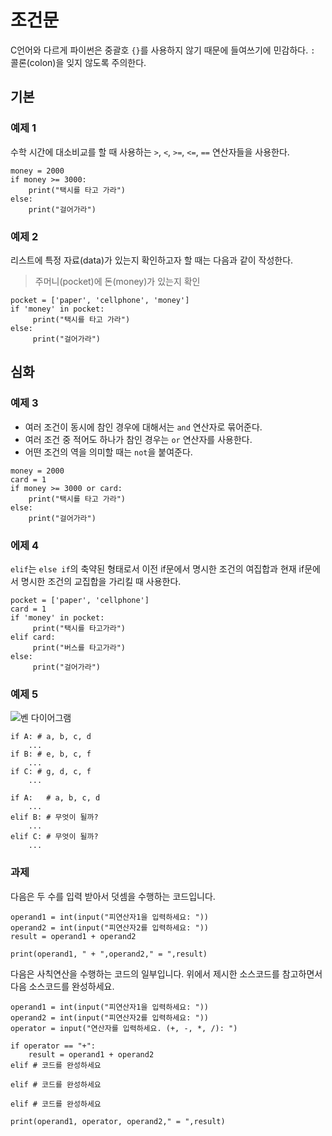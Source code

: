 # 조건문

C언어와 다르게 파이썬은 중괄호 `{}`를 사용하지 않기 때문에 들여쓰기에 민감하다. `:` 콜론(colon)을 잊지 않도록 주의한다.

## 기본
### 예제 1
수학 시간에 대소비교를 할 때 사용하는 `>`, `<`, `>=`, `<=`, `==` 연산자들을 사용한다.

```
money = 2000
if money >= 3000:
    print("택시를 타고 가라")
else:
    print("걸어가라")
```

### 예제 2
리스트에 특정 자료(data)가 있는지 확인하고자 할 때는 다음과 같이 작성한다.
> 주머니(pocket)에 돈(money)가 있는지 확인

```
pocket = ['paper', 'cellphone', 'money']
if 'money' in pocket:
     print("택시를 타고 가라")
else:
     print("걸어가라")
```

## 심화
### 예제 3

- 여러 조건이 동시에 참인 경우에 대해서는 `and` 연산자로 묶어준다.
- 여러 조건 중 적어도 하나가 참인 경우는 `or` 연산자를 사용한다.
- 어떤 조건의 역을 의미할 때는 `not`을 붙여준다.

```
money = 2000
card = 1
if money >= 3000 or card:
    print("택시를 타고 가라")
else:
    print("걸어가라")
```

### 에제 4

`elif`는 `else if`의 축약된 형태로서 이전 if문에서 명시한 조건의 여집합과 현재 if문에서 명시한 조건의 교집합을 가리킬 때 사용한다.

```
pocket = ['paper', 'cellphone']
card = 1
if 'money' in pocket:
     print("택시를 타고가라")
elif card:
     print("버스를 타고가라")
else:
     print("걸어가라")
```

### 예제 5

![벤 다이어그램](http://www.mimedu.co.kr/MIM/ImgDir/584A6_0586_7C87.jpg)

```
if A: # a, b, c, d
    ...
if B: # e, b, c, f
    ...
if C: # g, d, c, f
    ...
```

```
if A:   # a, b, c, d
    ...
elif B: # 무엇이 될까?
    ...
elif C: # 무엇이 될까?
    ...
```

### 과제
다음은 두 수를 입력 받아서 덧셈을 수행하는 코드입니다.
```
operand1 = int(input("피연산자1을 입력하세요: "))
operand2 = int(input("피연산자2를 입력하세요: "))
result = operand1 + operand2

print(operand1, " + ",operand2," = ",result)
```

다음은 사칙연산을 수행하는 코드의 일부입니다. 위에서 제시한 소스코드를 참고하면서 다음 소스코드를 완성하세요.

```
operand1 = int(input("피연산자1을 입력하세요: "))
operand2 = int(input("피연산자2를 입력하세요: "))
operator = input("연산자를 입력하세요. (+, -, *, /): ")

if operator == "+":
    result = operand1 + operand2
elif # 코드를 완성하세요

elif # 코드를 완성하세요

elif # 코드를 완성하세요

print(operand1, operator, operand2," = ",result)
```
